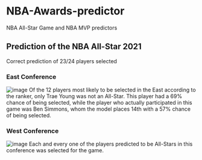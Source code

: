 # NBA-Awards-predictor
NBA All-Star Game and NBA MVP predictors

## Prediction of the NBA All-Star 2021
Correct prediction of 23/24 players selected

### East Conference
![image](https://github.com/jcorralosada/NBA-Awards-predictor/assets/93092616/89b37feb-34f1-4fca-bcec-0c53a2d215bf)
Of the 12 players most likely to be selected in the East according to the ranker, only Trae Young was not an All-Star. This player had a 69% chance of being selected, while the player who actually participated in this game was Ben Simmons, whom the model places 14th with a 57% chance of being selected.


### West Conference
![image](https://user-images.githubusercontent.com/93092616/145641471-07a5984d-f9af-40bf-9c75-fe6e15ca20e4.png)
Each and every one of the players predicted to be All-Stars in this conference was selected for the game.
